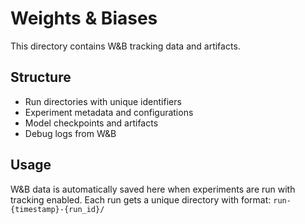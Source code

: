 # Weights & Biases

This directory contains W&B tracking data and artifacts.

## Structure
- Run directories with unique identifiers
- Experiment metadata and configurations
- Model checkpoints and artifacts
- Debug logs from W&B

## Usage
W&B data is automatically saved here when experiments are run with tracking enabled.
Each run gets a unique directory with format: `run-{timestamp}-{run_id}/`
